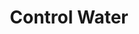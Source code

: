 ---
title: "Control Water"
permalink: /spells/control-water/
tags:
  - Spell
available_for:
  - Cleric
  - Druid
  - Wizard
level: "4th Level"
school: "Transmutation"
range: "300 ft"
area: "100 ft"
shape: "Cube"
comp:
  - V
  - S
  - M
material: "a drop of water and a pinch of dust."
duration: "Up to 10 minutes"
concentration: true
attack: "STR Save"
effect: "Bludgeoning"
description: |
  Until the spell ends, you control any freestanding water inside an area you choose that is a cube up to 100 feet on a side. You can choose from any of the following effects when you cast this spell. As an action on your turn, you can repeat the same effect or choose a different one.

  ***Flood.*** You cause the water level of all standing water in the area to rise by as much as 20 feet. If the area includes a shore, the flooding water spills over onto dry land.

  If you choose an area in a large body of water, you instead create a 20-foot tall wave that travels from one side of the area to the other and then crashes down. Any Huge or smaller vehicles in the wave's path are carried with it to the other side. Any Huge or smaller vehicles struck by the wave have a 25 percent chance of capsizing.

  The water level remains elevated until the spell ends or you choose a different effect. If this effect produced a wave, the wave repeats on the start of your next turn while the flood effect lasts.

  ***Part Water.*** You cause water in the area to move apart and create a trench. The trench extends across the spell's area, and the separated water forms a wall to either side. The trench remains until the spell ends or you choose a different effect. The water then slowly fills in the trench over the course of the next round until the normal water level is restored.

  ***Redirect Flow.*** You cause flowing water in the area to move in a direction you choose, even if the water has to flow over obstacles, up walls, or in other unlikely directions. The water in the area moves as you direct it, but once it moves beyond the spell's area, it resumes its flow based on the terrain conditions. The water continues to move in the direction you chose until the spell ends or you choose a different effect.

  ***Whirlpool.*** This effect requires a body of water at least 50 feet square and 25 feet deep. You cause a whirlpool to form in the center of the area. The whirlpool forms a vortex that is 5 feet wide at the base, up to 50 feet wide at the top, and 25 feet tall. Any creature or object in the water and within 25 feet of the vortex is pulled 10 feet toward it. A creature can swim away from the vortex by making a Strength (Athletics) check against your spell save DC.

  When a creature enters the vortex for the first time on a turn or starts its turn there, it must make a strength saving throw. On a failed save, the creature takes 2d8 bludgeoning damage and is caught in the vortex until the spell ends. On a successful save, the creature takes half damage, and isn't caught in the vortex. A creature caught in the vortex can use its action to try to swim away from the vortex as described above, but has disadvantage on the Strength (Athletics) check to do so.

  The first time each turn that an object enters the vortex, the object takes 2d8 bludgeoning damage; this damage occurs each round it remains in the vortex.
excerpt: "Until the spell ends, you control any freestanding water inside an area you choose that is a cube up to 100 feet on a side."
source: "Basic Rules"
---